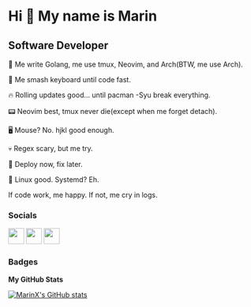 Hi 👋 My name is Marin
======================

Software Developer
------------------

🧠 Me write Golang, me use tmux, Neovim, and Arch(BTW, me use Arch). 

🔨 Me smash keyboard until code fast. 

🔥 Rolling updates good… until pacman -Syu break everything. 

📟 Neovim best, tmux never die(except when me forget detach). 

🖥 Mouse? No. hjkl good enough. 

💀 Regex scary, but me try. 

🚀 Deploy now, fix later. 

🐧 Linux good. Systemd? Eh. 


If code work, me happy. If not, me cry in logs.


### Socials

<p align="left"> <a href="https://discord.com/users/422106132379729921" target="_blank" rel="noreferrer"><img src="https://raw.githubusercontent.com/danielcranney/readme-generator/main/public/icons/socials/discord.svg" width="32" height="32" /></a> <a href="https://www.github.com/MarinX" target="_blank" rel="noreferrer"><img src="https://raw.githubusercontent.com/danielcranney/readme-generator/main/public/icons/socials/github-dark.svg" width="32" height="32" /></a> <a href="https://www.linkedin.com/in/marinbasic1" target="_blank" rel="noreferrer"><img src="https://raw.githubusercontent.com/danielcranney/readme-generator/main/public/icons/socials/linkedin.svg" width="32" height="32" /></a> </p>

### Badges

<b>My GitHub Stats</b>

<a href="http://www.github.com/MarinX"><img src="https://github-readme-stats.vercel.app/api?username=MarinX&show_icons=true&hide=&count_private=true&title_color=facc15&text_color=ffffff&icon_color=facc15&bg_color=1c1917&hide_border=true&show_icons=true" alt="MarinX's GitHub stats" /></a>

